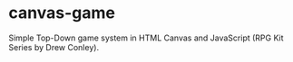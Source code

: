 # canvas-game
Simple Top-Down game system in HTML Canvas and JavaScript (RPG Kit Series by Drew Conley).
